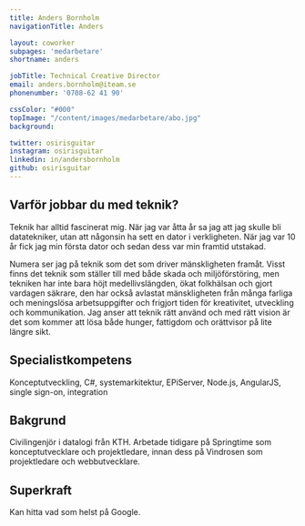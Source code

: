 ```yaml
---
title: Anders Bornholm
navigationTitle: Anders

layout: coworker
subpages: 'medarbetare'
shortname: anders

jobTitle: Technical Creative Director
email: anders.bornholm@iteam.se
phonenumber: '0708-62 41 90'

cssColor: "#000"
topImage: "/content/images/medarbetare/abo.jpg"
background: 

twitter: osirisguitar
instagram: osirisguitar
linkedin: in/andersbornholm
github: osirisguitar
---
```


## Varför jobbar du med teknik?
Teknik har alltid fascinerat mig. När jag var åtta år sa jag att jag skulle bli datatekniker, utan att någonsin ha sett en dator i verkligheten. När jag var 10 år fick jag min första dator och sedan dess var min framtid utstakad.

Numera ser jag på teknik som det som driver mänskligheten framåt. Visst finns det teknik som ställer till med både skada och miljöförstöring, men tekniken har inte bara höjt medellivslängden, ökat folkhälsan och gjort vardagen säkrare, den har också avlastat mänskligheten från många farliga och meningslösa arbetsuppgifter och frigjort tiden för kreativitet, utveckling och kommunikation. Jag anser att teknik rätt använd och med rätt vision är det som kommer att lösa både hunger, fattigdom och orättvisor på lite längre sikt.

## Specialistkompetens
Konceptutveckling, C#, systemarkitektur, EPiServer, Node.js, AngularJS, single sign-on, integration

## Bakgrund
Civilingenjör i datalogi från KTH. Arbetade tidigare på Springtime som konceptutvecklare och projektledare, innan dess på Vindrosen som projektledare och webbutvecklare.

## Superkraft
Kan hitta vad som helst på Google.
